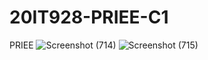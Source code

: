 # 20IT928-PRIEE-C1
PRIEE 
![Screenshot (714)](https://github.com/Swarnasri-G/20IT928-PRIEE-C1/assets/74953200/c2e4623d-b927-493b-a126-b5803e1ddc24)
![Screenshot (715)](https://github.com/Swarnasri-G/20IT928-PRIEE-C1/assets/74953200/7b8cdcba-1fdc-4d74-a4e0-fdbf39208f03)
